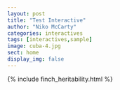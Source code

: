 ```yaml
---
layout: post
title: "Test Interactive"
author: "Niko McCarty"
categories: interactives
tags: [interactives,sample]
image: cuba-4.jpg
sect: home
display_img: false
---
```


{% include finch_heritability.html %}

